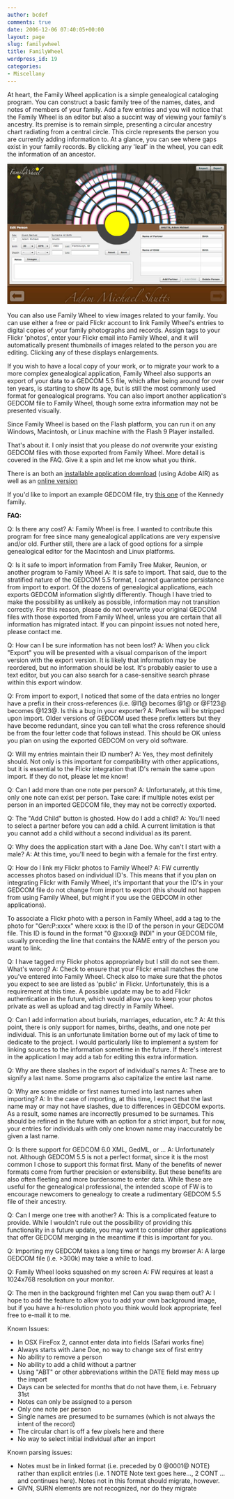 ```yaml
---
author: bcdef
comments: true
date: 2006-12-06 07:40:05+00:00
layout: page
slug: familywheel
title: FamilyWheel
wordpress_id: 19
categories:
- Miscellany
---
```


At heart, the Family Wheel application is a simple genealogical cataloging program. You can construct a basic family tree of the names, dates, and notes of members of your family. Add a few entries and you will notice that the Family Wheel is an editor but also a succint way of viewing your family's ancestry. Its premise is to remain simple, presenting a circular ancestry chart radiating from a central circle. This circle represents the person you are currently adding information to. At a glance, you can see where gaps exist in your family records. By clicking any 'leaf' in the wheel, you can edit the information of an ancestor.


[![Example Screen Shot](/genealogy/FamilyWheelSS.jpg)](/genealogy/FamilyWheelSS.jpg)


You can also use Family Wheel to view images related to your family. You can use either a free or paid Flickr account to link Family Wheel's entries to digital copies of your family photographs and records. Assign tags to your Flickr 'photos', enter your Flickr email into Family Wheel, and it will automatically present thumbnails of images related to the person you are editing. Clicking any of these displays enlargements.

If you wish to have a local copy of your work, or to migrate your work to a more complex genealogical application, Family Wheel also supports an export of your data to a GEDCOM 5.5 file, which after being around for over ten years, is starting to show its age, but is still the most commonly used format for genealogical programs. You can also import another application's GEDCOM file to Family Wheel, though some extra information may not be presented visually.

Since Family Wheel is based on the Flash platform, you can run it on any Windows, Macintosh, or Linux machine with the Flash 9 Player installed.

That's about it. I only insist that you please do _not_ overwrite your existing GEDCOM files with those exported from Family Wheel. More detail is covered in the FAQ. Give it a spin and let me know what you think.

There is an both an [installable application download](/downloads/FamilyWheel.air) (using Adobe AIR) as well as an [online version
](http://www.bcdef.org/genealogy)

If you'd like to import an example GEDCOM file, try [this one](/genealogy/Kennedy.ged) of the Kennedy family.

**FAQ:**

Q: Is there any cost?
A: Family Wheel is free. I wanted to contribute this program for free since many genealogical applications are very expensive and/or old. Further still, there are a lack of good options for a simple genealogical editor for the Macintosh and Linux platforms.

Q: Is it safe to import information from Family Tree Maker, Reunion, or another program to Family Wheel
A: It is safe to import. That said, due to the stratified nature of the GEDCOM 5.5 format, I cannot guarantee persistance from import to export. Of the dozens of genealogical applications, each exports GEDCOM information slightly differently. Though I have tried to make the possibility as unlikely as possible, information may not transition correctly. For this reason, please do not overwrite your original GEDCOM files with those exported from Family Wheel, unless you are certain that all information has migrated intact. If you can pinpoint issues not noted here, please contact me.

Q: How can I be sure information has not been lost?
A: When you click "Export" you will be presented with a visual comparison of the import version with the export version. It is likely that information may be reordered, but no information should be lost. It's probably easier to use a text editor, but you can also search for a case-sensitive search phrase within this export window.

Q: From import to export, I noticed that some of the data entries no longer have a prefix in their cross-references (i.e. @I1@ becomes @1@ or @F123@ becomes @123@. Is this a bug in your exporter?
A: Prefixes will be stripped upon import. Older versions of GEDCOM used these prefix letters but they have become redundant, since you can tell what the cross reference should be from the four letter code that follows instead. This should be OK unless you plan on using the exported GEDCOM on very old software.

Q: Will my entries maintain their ID number?
A: Yes, they most definitely should. Not only is this important for compatibility with other applications, but it is essential to the Flickr integration that ID's remain the same upon import. If they do not, please let me know!

Q: Can I add more than one note per person?
A: Unfortunately, at this time, only one note can exist per person. Take care: if multiple notes exist per person in an imported GEDCOM file, they may not be correctly exported.

Q: The "Add Child" button is ghosted. How do I add a child?
A: You'll need to select a partner before you can add a child. A current limitation is that you cannot add a child without a second individual as its parent.

Q: Why does the application start with a Jane Doe. Why can't I start with a male?
A: At this time, you'll need to begin with a female for the first entry.

Q: How do I link my Flickr photos to Family Wheel?
A: FW currently accesses photos based on individual ID's. This means that if you plan on integrating Flickr with Family Wheel, it's important that your the ID's in your GEDCOM file do not change from import to export (this should not happen from using Family Wheel, but might if you use the GEDCOM in other applications).

To associate a Flickr photo with a person in Family Wheel, add a tag to the photo for "Gen:P:xxxx" where xxxx is the ID of the person in your GEDCOM file. This ID is found in the format "0 @xxxx@ INDI" in your GEDCOM file, usually preceding the line that contains the NAME entry of the person you want to link.

Q: I have tagged my Flickr photos appropriately but I still do not see them. What's wrong?
A: Check to ensure that your Flickr email matches the one you've entered into Family Wheel. Check also to make sure that the photos you expect to see are listed as 'public' in Flickr. Unfortunately, this is a requirement at this time. A possible update may be to add Flickr authentication in the future, which would allow you to keep your photos private as well as upload and tag directly in Family Wheel.

Q: Can I add information about burials, marriages, education, etc.?
A: At this point, there is only support for names, births, deaths, and one note per individual. This is an unfortunate limitation borne out of my lack of time to dedicate to the project. I would particularly like to implement a system for linking sources to the information sometime in the future. If there's interest in the application I may add a tab for editing this extra information.

Q: Why are there slashes in the export of individual's names
A: These are to signify a last name. Some programs also capitalize the entire last name.

Q: Why are some middle or first names turned into last names when importing?
A: In the case of importing, at this time, I expect that the last name may or may not have slashes, due to differences in GEDCOM exports. As a result, some names are incorrectly presumed to be surnames. This should be refined in the future with an option for a strict import, but for now, your entries for individuals with only one known name may inaccurately be given a last name.

Q: Is there support for GEDCOM 6.0 XML, GedML, or ...
A: Unfortunately not. Although GEDCOM 5.5 is not a perfect format, since it is the most common I chose to support this format first. Many of the benefits of newer formats come from further precision or extensibility. But these benefits are also often fleeting and more burdensome to enter data. While these are useful for the genealogical professional, the intended scope of FW is to encourage newcomers to genealogy to create a rudimentary GEDCOM 5.5 file of their ancestry.

Q: Can I merge one tree with another?
A: This is a complicated feature to provide. While I wouldn't rule out the possibility of providing this functionality in a future update, you may want to consider other applications that offer GEDCOM merging in the meantime if this is important for you.

Q: Importing my GEDCOM takes a long time or hangs my browser
A: A large GEDCOM file (i.e. >300k) may take a while to load.

Q: Family Wheel looks squashed on my screen
A: FW requires at least a 1024x768 resolution on your monitor.

Q: The men in the background frighten me! Can you swap them out?
A: I hope to add the feature to allow you to add your own background image, but if you have a hi-resolution photo you think would look appropriate, feel free to e-mail it to me.

Known Issues:
- In OSX FireFox 2, cannot enter data into fields (Safari works fine)
- Always starts with Jane Doe, no way to change sex of first entry
- No ability to remove a person
- No ability to add a child without a partner
- Using "ABT" or other abbreviations within the DATE field may mess up the import
- Days can be selected for months that do not have them, i.e. February 31st
- Notes can only be assigned to a person
- Only one note per person
- Single names are presumed to be surnames (which is not always the intent of the record)
- The circular chart is off a few pixels here and there
- No way to select initial individual after an import

Known parsing issues:
- Notes must be in linked format (i.e. preceded by 0 @0001@ NOTE) rather than explicit entries (i.e. 1 NOTE Note text goes here..., 2 CONT ... and continues here). Notes not in this format should migrate, however.
- GIVN, SURN elements are not recognized, nor do they migrate
